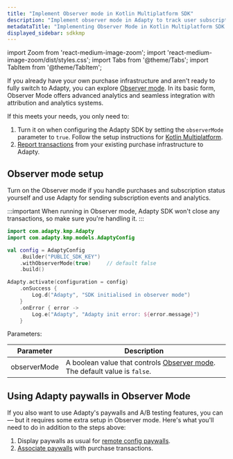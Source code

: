 ```yaml
---
title: "Implement Observer mode in Kotlin Multiplatform SDK"
description: "Implement observer mode in Adapty to track user subscription events in Kotlin Multiplatform SDK."
metadataTitle: "Implementing Observer Mode in Kotlin Multiplatform SDK | Adapty Docs"
displayed_sidebar: sdkkmp
---
```


import Zoom from 'react-medium-image-zoom';
import 'react-medium-image-zoom/dist/styles.css';
import Tabs from '@theme/Tabs';
import TabItem from '@theme/TabItem';

If you already have your own purchase infrastructure and aren't ready to fully switch to Adapty, you can explore [Observer mode](observer-vs-full-mode). In its basic form, Observer Mode offers advanced analytics and seamless integration with attribution and analytics systems.

If this meets your needs, you only need to:
1. Turn it on when configuring the Adapty SDK by setting the `observerMode` parameter to `true`. Follow the setup instructions for [Kotlin Multiplatform](sdk-installation-kmp#configure-adapty-sdk).
2. [Report transactions](report-transactions-observer-mode-kmp) from your existing purchase infrastructure to Adapty.

## Observer mode setup


Turn on the Observer mode if you handle purchases and subscription status yourself and use Adapty for sending subscription events and analytics.

:::important
When running in Observer mode, Adapty SDK won't close any transactions, so make sure you're handling it.
:::


```kotlin showLineNumbers
import com.adapty.kmp.Adapty
import com.adapty.kmp.models.AdaptyConfig

val config = AdaptyConfig
    .Builder("PUBLIC_SDK_KEY")
    .withObserverMode(true)     // default false
    .build()

Adapty.activate(configuration = config)
    .onSuccess {
        Log.d("Adapty", "SDK initialised in observer mode")
    }
    .onError { error ->
        Log.e("Adapty", "Adapty init error: ${error.message}")
    }
```

Parameters:

| Parameter                   | Description                                                  |
| --------------------------- | ------------------------------------------------------------ |
| observerMode                | A boolean value that controls [Observer mode](observer-vs-full-mode). The default value is `false`. |

## Using Adapty paywalls in Observer Mode

If you also want to use Adapty's paywalls and A/B testing features, you can — but it requires some extra setup in Observer mode. Here's what you'll need to do in addition to the steps above:

1. Display paywalls as usual for [remote config paywalls](present-remote-config-paywalls-kmp.md).
3. [Associate paywalls](report-transactions-observer-mode-kmp) with purchase transactions.
